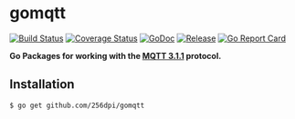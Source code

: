 # gomqtt

[![Build Status](https://travis-ci.org/256dpi/gomqtt.svg?branch=master)](https://travis-ci.org/256dpi/gomqtt)
[![Coverage Status](https://coveralls.io/repos/github/256dpi/gomqtt/badge.svg?branch=master)](https://coveralls.io/github/256dpi/gomqtt?branch=master)
[![GoDoc](https://godoc.org/github.com/256dpi/gomqtt?status.svg)](http://godoc.org/github.com/256dpi/gomqtt)
[![Release](https://img.shields.io/github/release/256dpi/gomqtt.svg)](https://github.com/256dpi/gomqtt/releases)
[![Go Report Card](https://goreportcard.com/badge/github.com/256dpi/gomqtt)](https://goreportcard.com/report/github.com/256dpi/gomqtt)

**Go Packages for working with the [MQTT 3.1.1](http://docs.oasis-open.org/mqtt/mqtt/v3.1.1/) protocol.**

## Installation

```bash
$ go get github.com/256dpi/gomqtt
```
